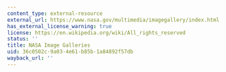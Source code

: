 ```yaml
---
content_type: external-resource
external_url: https://www.nasa.gov/multimedia/imagegallery/index.html
has_external_license_warning: true
license: https://en.wikipedia.org/wiki/All_rights_reserved
status: ''
title: NASA Image Galleries
uid: 36c0502c-9a03-4e61-b85b-1a84892f57db
wayback_url: ''
---
```

